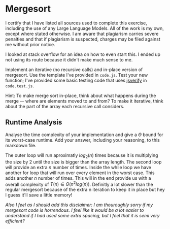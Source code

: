 # Mergesort
I certify that I have listed all sources used to complete this exercise, including the use of any Large Language Models. All of the work is my own, except where stated otherwise. I am aware that plagiarism carries severe penalties and that if plagiarism is suspected, charges may be filed against me without prior notice.

I looked at stack overflow for an idea on how to even start this. I ended up not using its route because it didn't make much sense to me.

Implement an iterative (no recursive calls) and in-place version of mergesort.
Use the template I've provided in `code.js`. Test your new function; I've
provided some basic testing code that uses
[jsverify](https://jsverify.github.io/) in `code.test.js`.

Hint: To make merge sort in-place, think about what happens during the merge --
where are elements moved to and from? To make it iterative, think about the
part of the array each recursive call considers.

## Runtime Analysis

Analyse the time complexity of your implementation and give a $\Theta$ bound for
its worst-case runtime. Add your answer, including your reasoning, to this
markdown file.


The outer loop will run aproximatly $log_2(n)$  times because it is multiplying the size by 2 until
the size is bigger than the array length. The second loop will provide an extra $n$ number of times. 
Inside the while loop we have another for loop that will run over every element in the worst case.
This adds another $n$ number of times. This will in the end provide us with a overall complexity of
$T(n) \in \Theta (n^2log(n))$. Definitly a lot slower than the regular mergesort because of the extra
n iteration to keep it in place but hey I guess it'll save a little memory!

*Also I feel as I should add this disclaimer: I am thouroughly sorry if my mergesort code is horrendous.
I feel like it would be a lot easier to understand if I had used some extra spacing, but I feel that it
is semi very efficient?*
